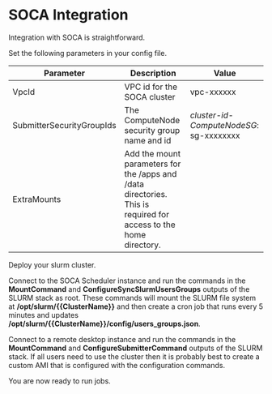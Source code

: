 # SOCA Integration

Integration with SOCA is straightforward.

Set the following parameters in your config file.

| Parameter | Description | Value
|-----------|-------------|------
| VpcId | VPC id for the SOCA cluster | vpc-xxxxxx
| SubmitterSecurityGroupIds | The ComputeNode security group name and id | *cluster-id*-*ComputeNodeSG*: sg-xxxxxxxx
| ExtraMounts | Add the mount parameters for the /apps and /data directories. This is required for access to the home directory. |

Deploy your slurm cluster.

Connect to the SOCA Scheduler instance and run the commands in the **MountCommand** and **ConfigureSyncSlurmUsersGroups** outputs
of the SLURM stack as root.
These commands will mount the SLURM file system at **/opt/slurm/{{ClusterName}}** and then create
a cron job that runs every 5 minutes and updates **/opt/slurm/{{ClusterName}}/config/users_groups.json**.

Connect to a remote desktop instance and run the commands in the **MountCommand** and **ConfigureSubmitterCommand** outputs
of the SLURM stack.
If all users need to use the cluster then it is probably best to create a custom AMI that is configured with the configuration
commands.

You are now ready to run jobs.
